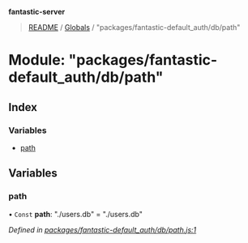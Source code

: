 **fantastic-server**

> [README](../README.md) / [Globals](../globals.md) / "packages/fantastic-default_auth/db/path"

# Module: "packages/fantastic-default_auth/db/path"

## Index

### Variables

* [path](_packages_fantastic_default_auth_db_path_.md#path)

## Variables

### path

• `Const` **path**: \"./users.db\" = "./users.db"

*Defined in [packages/fantastic-default_auth/db/path.js:1](https://github.com/besimorhino/project-fantastic/blob/a9b4b41/packages/fantastic-default_auth/db/path.js#L1)*
